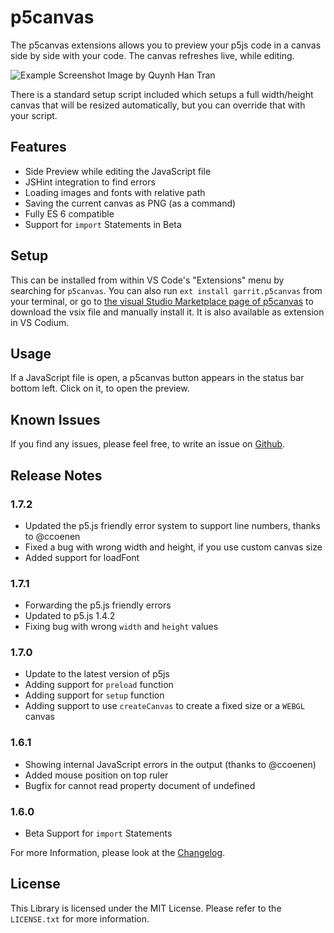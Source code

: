 # p5canvas

The p5canvas extensions allows you to preview your p5js code in a canvas side by side with your code. The canvas refreshes live, while editing.

![Example Screenshot](images/example_01.png)
Image by Quynh Han Tran

There is a standard setup script included which setups a full width/height canvas that will be resized automatically, but you can override that with your script.

## Features

- Side Preview while editing the JavaScript file
- JSHint integration to find errors
- Loading images and fonts with relative path
- Saving the current canvas as PNG (as a command)
- Fully ES 6 compatible
- Support for `import` Statements in Beta

## Setup

This can be installed from within VS Code's "Extensions" menu by searching for `p5canvas`. You can also run `ext install garrit.p5canvas` from your terminal, or go to [the visual Studio Marketplace page of p5canvas](https://marketplace.visualstudio.com/items?itemName=garrit.p5canvas) to download the vsix file and manually install it. It is also available as extension in VS Codium.

## Usage

If a JavaScript file is open, a p5canvas button appears in the status bar bottom left. Click on it, to open the preview.

## Known Issues

If you find any issues, please feel free, to write an issue on [Github](https://github.com/pixelkind/p5canvas).

## Release Notes

### 1.7.2

- Updated the p5.js friendly error system to support line numbers, thanks to @ccoenen
- Fixed a bug with wrong width and height, if you use custom canvas size
- Added support for loadFont

### 1.7.1

- Forwarding the p5.js friendly errors
- Updated to p5.js 1.4.2
- Fixing bug with wrong `width` and `height` values

### 1.7.0

- Update to the latest version of p5js
- Adding support for `preload` function
- Adding support for `setup` function
- Adding support to use `createCanvas` to create a fixed size or a `WEBGL` canvas

### 1.6.1

- Showing internal JavaScript errors in the output (thanks to @ccoenen)
- Added mouse position on top ruler
- Bugfix for cannot read property document of undefined

### 1.6.0

- Beta Support for `import` Statements

For more Information, please look at the [Changelog](CHANGELOG.md).

## License

This Library is licensed under the MIT License. Please refer to the `LICENSE.txt` for more information.
